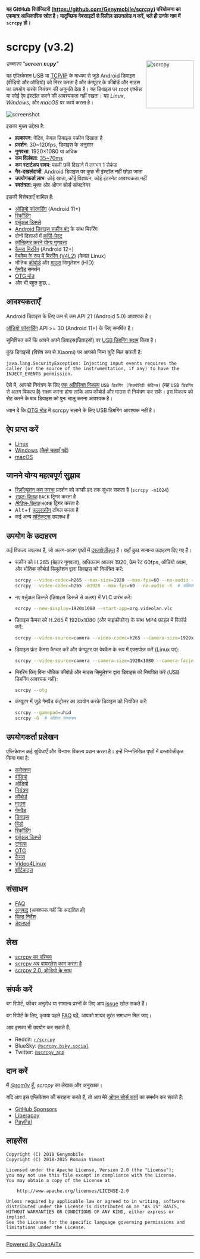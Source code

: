 **यह GitHub रिपॉजिटरी (<https://github.com/Genymobile/scrcpy>) परियोजना का एकमात्र आधिकारिक स्रोत है। यादृच्छिक वेबसाइटों से रिलीज़ डाउनलोड न करें, भले ही उनके नाम में `scrcpy` हो।**

# scrcpy (v3.2)

<img src="app/data/icon.svg" width="128" height="128" alt="scrcpy" align="right" />

_उच्चारण "**scr**een **c**o**py**"_

यह एप्लिकेशन USB या [TCP/IP](doc/connection.md#tcpip-wireless) के माध्यम से जुड़े Android डिवाइस (वीडियो और ऑडियो) को मिरर करता है और कंप्यूटर के कीबोर्ड और माउस का उपयोग करके नियंत्रण की अनुमति देता है। यह डिवाइस पर _root_ एक्सेस या कोई ऐप इंस्टॉल करने की आवश्यकता नहीं रखता। यह _Linux_, _Windows_, और _macOS_ पर कार्य करता है।

![screenshot](assets/screenshot-debian-600.jpg)

इसका मुख्य उद्देश्य है:

 - **हल्कापन**: नेटिव, केवल डिवाइस स्क्रीन दिखाता है
 - **प्रदर्शन**: 30~120fps, डिवाइस के अनुसार
 - **गुणवत्ता**: 1920×1080 या अधिक
 - **कम विलंबता**: [35~70ms][lowlatency]
 - **कम स्टार्टअप समय**: पहली छवि दिखाने में लगभग 1 सेकंड
 - **गैर-दखलंदाजी**: Android डिवाइस पर कुछ भी इंस्टॉल नहीं छोड़ा जाता
 - **उपयोगकर्ता लाभ**: कोई खाता, कोई विज्ञापन, कोई इंटरनेट आवश्यकता नहीं
 - **स्वतंत्रता**: मुक्त और ओपन सोर्स सॉफ्टवेयर

[lowlatency]: https://github.com/Genymobile/scrcpy/pull/646

इसकी विशेषताएँ शामिल हैं:
 - [ऑडियो फॉरवर्डिंग](doc/audio.md) (Android 11+)
 - [रिकॉर्डिंग](doc/recording.md)
 - [वर्चुअल डिस्प्ले](doc/virtual_display.md)
 - [Android डिवाइस स्क्रीन बंद](doc/device.md#turn-screen-off) के साथ मिररिंग
 - दोनों दिशाओं में [कॉपी-पेस्ट](doc/control.md#copy-paste)
 - [कॉन्फ़िगर करने योग्य गुणवत्ता](doc/video.md)
 - [कैमरा मिररिंग](doc/camera.md) (Android 12+)
 - [वेबकैम के रूप में मिररिंग (V4L2)](doc/v4l2.md) (केवल Linux)
 - भौतिक [कीबोर्ड][hid-keyboard] और [माउस][hid-mouse] सिमुलेशन (HID)
 - [गेमपैड](doc/gamepad.md) समर्थन
 - [OTG मोड](doc/otg.md)
 - और भी बहुत कुछ…

[hid-keyboard]: doc/keyboard.md#physical-keyboard-simulation
[hid-mouse]: doc/mouse.md#physical-mouse-simulation

## आवश्यकताएँ

Android डिवाइस के लिए कम से कम API 21 (Android 5.0) आवश्यक है।

[ऑडियो फॉरवर्डिंग](doc/audio.md) API >= 30 (Android 11+) के लिए समर्थित है।

सुनिश्चित करें कि आपने अपने डिवाइस(डिवाइसों) पर [USB डिबगिंग सक्षम][enable-adb] किया है।

[enable-adb]: https://developer.android.com/studio/debug/dev-options#enable

कुछ डिवाइसों (विशेष रूप से Xiaomi) पर आपको निम्न त्रुटि मिल सकती है:

```
java.lang.SecurityException: Injecting input events requires the caller (or the source of the instrumentation, if any) to have the INJECT_EVENTS permission.
```

ऐसे में, आपको नियंत्रण के लिए [एक अतिरिक्त विकल्प][control] `USB डिबगिंग (सिक्योरिटी सेटिंग्स)` (यह `USB डिबगिंग` से अलग विकल्प है) सक्षम करना होगा ताकि आप कीबोर्ड और माउस से नियंत्रण कर सकें। इस विकल्प को सेट करने के बाद डिवाइस को पुनः चालू करना आवश्यक है।

[control]: https://github.com/Genymobile/scrcpy/issues/70#issuecomment-373286323

ध्यान दें कि [OTG मोड](doc/otg.md) में scrcpy चलाने के लिए USB डिबगिंग आवश्यक नहीं है।

## ऐप प्राप्त करें

 - [Linux](doc/linux.md)
 - [Windows](doc/windows.md) ([कैसे चलाएँ पढ़ें](doc/windows.md#run))
 - [macOS](doc/macos.md)

## जानने योग्य महत्वपूर्ण सुझाव

 - [रिज़ॉल्यूशन कम करना](doc/video.md#size) प्रदर्शन को काफी हद तक सुधार सकता है
   (`scrcpy -m1024`)
 - [_राइट-क्लिक_](doc/mouse.md#mouse-bindings) `BACK` ट्रिगर करता है
 - [_मिडिल-क्लिक_](doc/mouse.md#mouse-bindings) `HOME` ट्रिगर करता है
 - <kbd>Alt</kbd>+<kbd>f</kbd> [फुलस्क्रीन](doc/window.md#fullscreen) टॉगल करता है
 - कई अन्य [शॉर्टकट्स](doc/shortcuts.md) उपलब्ध हैं

## उपयोग के उदाहरण

कई विकल्प उपलब्ध हैं, जो अलग-अलग पृष्ठों में [दस्तावेजीकृत](#user-documentation) हैं।
यहाँ कुछ सामान्य उदाहरण दिए गए हैं।

 - स्क्रीन को H.265 (बेहतर गुणवत्ता), अधिकतम आकार 1920, फ्रेम रेट 60fps, ऑडियो अक्षम, और भौतिक कीबोर्ड सिमुलेशन द्वारा डिवाइस को नियंत्रित करें:

    ```bash
    scrcpy --video-codec=h265 --max-size=1920 --max-fps=60 --no-audio --keyboard=uhid
    scrcpy --video-codec=h265 -m1920 --max-fps=60 --no-audio -K  # संक्षिप्त संस्करण
    ```

 - नए वर्चुअल डिस्प्ले (डिवाइस डिस्प्ले से अलग) में VLC प्रारंभ करें:

    ```bash
    scrcpy --new-display=1920x1080 --start-app=org.videolan.vlc
    ```

 - डिवाइस कैमरा को H.265 में 1920x1080 (और माइक्रोफोन) के साथ MP4 फ़ाइल में रिकॉर्ड करें:

    ```bash
    scrcpy --video-source=camera --video-codec=h265 --camera-size=1920x1080 --record=file.mp4
    ```

 - डिवाइस फ्रंट कैमरा कैप्चर करें और कंप्यूटर पर वेबकैम के रूप में एक्सपोज़ करें (Linux पर):

    ```bash
    scrcpy --video-source=camera --camera-size=1920x1080 --camera-facing=front --v4l2-sink=/dev/video2 --no-playback
    ```

 - मिररिंग किए बिना भौतिक कीबोर्ड और माउस सिमुलेशन द्वारा डिवाइस को नियंत्रित करें (USB डिबगिंग आवश्यक नहीं):

    ```bash
    scrcpy --otg
    ```

 - कंप्यूटर में जुड़े गेमपैड कंट्रोलर का उपयोग करके डिवाइस को नियंत्रित करें:

    ```bash
    scrcpy --gamepad=uhid
    scrcpy -G  # संक्षिप्त संस्करण
    ```

## उपयोगकर्ता प्रलेखन

एप्लिकेशन कई सुविधाएँ और विन्यास विकल्प प्रदान करता है। इन्हें निम्नलिखित पृष्ठों में दस्तावेजीकृत किया गया है:

 - [कनेक्शन](doc/connection.md)
 - [वीडियो](doc/video.md)
 - [ऑडियो](doc/audio.md)
 - [नियंत्रण](doc/control.md)
 - [कीबोर्ड](doc/keyboard.md)
 - [माउस](doc/mouse.md)
 - [गेमपैड](doc/gamepad.md)
 - [डिवाइस](doc/device.md)
 - [विंडो](doc/window.md)
 - [रिकॉर्डिंग](doc/recording.md)
 - [वर्चुअल डिस्प्ले](doc/virtual_display.md)
 - [टनल्स](doc/tunnels.md)
 - [OTG](doc/otg.md)
 - [कैमरा](doc/camera.md)
 - [Video4Linux](doc/v4l2.md)
 - [शॉर्टकट्स](doc/shortcuts.md)

## संसाधन

 - [FAQ](FAQ.md)
 - [अनुवाद][wiki] (आवश्यक नहीं कि अद्यतित हों)
 - [बिल्ड निर्देश](doc/build.md)
 - [डेवलपर्स](doc/develop.md)

[wiki]: https://github.com/Genymobile/scrcpy/wiki

## लेख

- [scrcpy का परिचय][article-intro]
- [scrcpy अब वायरलेस काम करता है][article-tcpip]
- [scrcpy 2.0, ऑडियो के साथ][article-scrcpy2]

[article-intro]: https://blog.rom1v.com/2018/03/introducing-scrcpy/
[article-tcpip]: https://www.genymotion.com/blog/open-source-project-scrcpy-now-works-wirelessly/
[article-scrcpy2]: https://blog.rom1v.com/2023/03/scrcpy-2-0-with-audio/

## संपर्क करें

बग रिपोर्ट, फीचर अनुरोध या सामान्य प्रश्नों के लिए आप [issue] खोल सकते हैं।

बग रिपोर्ट के लिए, कृपया पहले [FAQ](FAQ.md) पढ़ें, आपको शायद तुरंत समाधान मिल जाए।

[issue]: https://github.com/Genymobile/scrcpy/issues

आप इसका भी उपयोग कर सकते हैं:

 - Reddit: [`r/scrcpy`](https://www.reddit.com/r/scrcpy)
 - BlueSky: [`@scrcpy.bsky.social`](https://bsky.app/profile/scrcpy.bsky.social)
 - Twitter: [`@scrcpy_app`](https://twitter.com/scrcpy_app)

## दान करें

मैं [@rom1v](https://github.com/rom1v) हूँ, _scrcpy_ का लेखक और अनुरक्षक।

यदि आप इस एप्लिकेशन की सराहना करते हैं, तो आप मेरे [ओपन सोर्स कार्य][donate] का समर्थन कर सकते हैं:
 - [GitHub Sponsors](https://github.com/sponsors/rom1v)
 - [Liberapay](https://liberapay.com/rom1v/)
 - [PayPal](https://paypal.me/rom2v)

[donate]: https://blog.rom1v.com/about/#support-my-open-source-work

## लाइसेंस

    Copyright (C) 2018 Genymobile
    Copyright (C) 2018-2025 Romain Vimont

    Licensed under the Apache License, Version 2.0 (the "License");
    you may not use this file except in compliance with the License.
    You may obtain a copy of the License at

        http://www.apache.org/licenses/LICENSE-2.0

    Unless required by applicable law or agreed to in writing, software
    distributed under the License is distributed on an "AS IS" BASIS,
    WITHOUT WARRANTIES OR CONDITIONS OF ANY KIND, either express or implied.
    See the License for the specific language governing permissions and
    limitations under the License.

---

[Powered By OpenAiTx](https://github.com/OpenAiTx/OpenAiTx)

---
